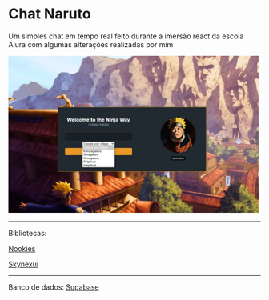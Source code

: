 # Chat Naruto

Um simples chat em tempo real feito durante a imersão react da escola Alura com algumas alterações realizadas por mim

<img src="./img/Intro.jpeg" width="500px">

---

Bibliotecas:

[Nookies](https://github.com/maticzav/nookies)

[Skynexui](https://github.com/skynexui/components)

---

Banco de dados:
[Supabase](https://supabase.com/)